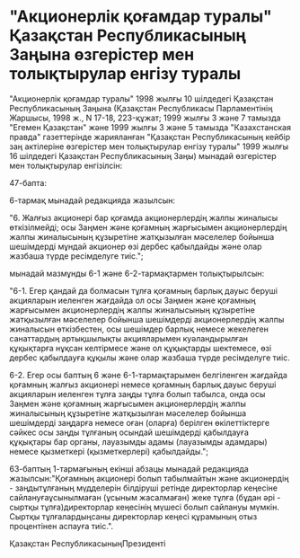 # "Акционерлік қоғамдар туралы" Қазақстан Республикасының Заңына өзгерістер мен толықтырулар енгізу туралы

"Акционерлік қоғамдар туралы" 1998 жылғы 10 шілдедегі Қазақстан Республикасының Заңына (Қазақстан Республикасы Парламентінің Жаршысы, 1998 ж., N 17-18, 223-құжат; 1999 жылғы 3 және 7 тамызда "Егемен Қазақстан" және 1999 жылғы 3 және 5 тамызда "Казахстанская правда" газеттерінде жарияланған "Қазақстан Республикасының кейбір заң актілеріне өзгерістер мен толықтырулар енгізу туралы" 1999 жылғы 16 шілдедегі Қазақстан Республикасының Заңы) мынадай өзгерістер мен толықтырулар енгізілсін:

47-бапта:

6-тармақ мынадай редакцияда жазылсын:

"6. Жалғыз акционері бар қоғамда акционерлердің жалпы жиналысы өткізілмейді; осы Заңмен және қоғамның жарғысымен акционерлердің жалпы жиналысының құзыретіне жатқызылған мәселелер бойынша шешімдерді мұндай акционер өзі дербес қабылдайды және олар жазбаша түрде ресімделуге тиіс.";

мынадай мазмұнды 6-1 және 6-2-тармақтармен толықтырылсын:

"6-1. Егер қандай да болмасын тұлға қоғамның барлық дауыс беруші акцияларын иеленген жағдайда ол осы Заңмен және қоғамның жарғысымен акционерлердің жалпы жиналысының құзыретіне жатқызылған мәселелер бойынша шешімдерді акционерлердің жалпы жиналысын өткізбестен, осы шешімдер барлық немесе жекелеген санаттардың артықшылықты акцияларымен куәландырылған құқықтарға нұқсан келтірмесе және ол құқықтарды шектемесе, өзі дербес қабылдауға құқылы және олар жазбаша түрде ресімделуге тиіс.

6-2. Егер осы баптың 6 және 6-1-тармақтарымен белгіленген жағдайда қоғамның жалғыз акционері немесе қоғамның барлық дауыс беруші акцияларын иеленген тұлға заңды тұлға болып табылса, онда осы Заңмен және қоғамның жарғысымен акционерлердің жалпы жиналысының құзыретіне жатқызылған мәселелер бойынша шешімдерді заңдарға немесе оған (оларға) берілген өкілеттіктерге сәйкес осы заңды тұлғаның осындай шешімдерді қабылдауға құқықтары бар органы, лауазымды адамы (лауазымды адамдары) немесе қызметкері (қызметкерлері) қабылдайды.";

63-баптың 1-тармағының екінші абзацы мынадай редакцияда жазылсын:"Қоғамның акционері болып табылмайтын және акционердің - заңдытұлғаның мүдделерін білдіруші ретінде директорлар кеңесіне сайлануғаұсынылмаған (ұсыным жасалмаған) жеке тұлға (бұдан әрі - сыртқы тұлға)директорлар кеңесінің мүшесі болып сайлануы мүмкін. Сыртқы тұлғалардыңсаны директорлар кеңесі құрамының отыз процентінен аспауға тиіс.".

Қазақстан РеспубликасыныңПрезиденті

